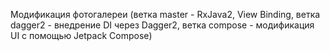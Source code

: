 Модификация фотогалереи (ветка master - RxJava2, View Binding, ветка dagger2 - внедрение DI через Dagger2, ветка compose - модификация UI с помощью Jetpack Compose)
